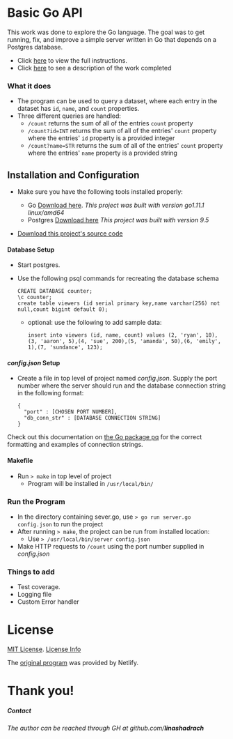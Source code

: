 # Basic Go API

This work was done to explore the Go language. The goal was to get running, fix, and improve a simple server written in Go that depends on a Postgres database. 
* Click [here](https://gitlab.com/linashadrach/server/blob/master/technical-inteview-instructions.md) to view the full instructions.
* Click [here](https://gitlab.com/linashadrach/server/blob/master/work-description.md) to see a description of the work completed

### What it does

* The program can be used to query a dataset, where each entry in the dataset has `id`, `name`, and `count` properties. 
* Three different queries are handled:
    * `/count` returns the sum of all of the entries `count` property
    * `/count?id=INT` returns the sum of all of the entries' `count` property where the entries' `id` property is a provided integer
    * `/count?name=STR` returns the sum of all of the entries' `count` property where the entries' `name` property is a provided string

## Installation and Configuration

* Make sure you have the following tools installed properly:
    * Go [Download here](https://golang.org/dl/). _This project was built with version go1.11.1 linux/amd64_
    * Postgres [Download here](https://www.postgresql.org/download/) _This project was built with version 9.5_
    
* [Download this project's source code](https://gitlab.com/linashadrach/server)

#### Database Setup

* Start postgres.
* Use the following psql commands for recreating the database schema
    ```
    CREATE DATABASE counter;
    \c counter;
    create table viewers (id serial primary key,name varchar(256) not null,count bigint default 0);
    ```

    * optional: use the following to add sample data:
        ```
        insert into viewers (id, name, count) values (2, 'ryan', 10),(3, 'aaron', 5),(4, 'sue', 200),(5, 'amanda', 50),(6, 'emily', 1),(7, 'sundance', 123);
        ```

#### _config.json_ Setup

* Create a file in top level of project named _config.json_. Supply the port number where the server should run and the database connection string in the following format: 
    ```
    {
      "port" : [CHOSEN PORT NUMBER],
      "db_conn_str" : [DATABASE CONNECTION STRING]
    }
    ```
Check out this documentation on [the Go package pq](https://godoc.org/github.com/lib/pq) for the correct formatting and examples of connection strings. 

#### Makefile

* Run `> make` in top level of project
    * Program will be installed in `/usr/local/bin/`


### Run the Program

* In the directory containing sever.go, use `> go run server.go config.json` to run the project
* After running `> make`, the project can be run from installed location:
    * Use `> /usr/local/bin/server config.json`
* Make HTTP requests to `/count` using the port number supplied in _config.json_

### Things to add

* Test coverage.
* Logging file
* Custom Error handler

# License

[MIT License](LICENSE).
[License Info](https://writing.kemitchell.com/2016/09/21/MIT-License-Line-by-Line.html)

The [original program](https://gitlab.com/linashadrach/server/tree/7e1c1c69ea9ad335b1c77ee9871a476630c298a0) was provided by Netlify.

# Thank you!

##### Contact
_The author can be reached through GH at github.com/**linashadrach**_
